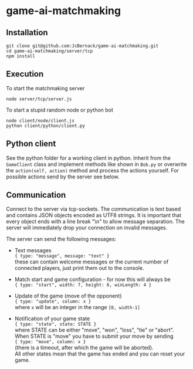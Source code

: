 # game-ai-matchmaking

## Installation

    git clone git@github.com:JcBernack/game-ai-matchmaking.git
    cd game-ai-matchmaking/server/tcp
    npm install

## Execution

To start the matchmaking server
    
    node server/tcp/server.js
    
To start a stupid random node or python bot
    
    node client/node/client.js
    python client/python/client.py

## Python client

See the python folder for a working client in python. Inherit from the `GameClient` class and implement methods like shown in `Bob.py` or overwrite the `action(self, action)` method and process the actions yourself. For possible actions send by the server see below.

## Communication

Connect to the server via tcp-sockets. The communication is text based and contains JSON objects encoded as UTF8 strings. It is important that every object ends with a line break "\n" to allow message separation. The server will immediately drop your connection on invalid messages.

The server can send the following messages:

- Text messages  
`{ type: "message", message: "text" }`  
these can contain welcome messages or the current number of connected players, just print them out to the console.

- Match start and game configuration - for now this will always be  
`{ type: "start", width: 7, height: 6, winLength: 4 }`

- Update of the game (move of the opponent)  
`{ type: "update", column: x }`  
where `x` will be an integer in the range `[0, width-1]`

- Notification of your game state  
`{ type: "state", state: STATE }`  
where STATE can be either "move", "won", "loss", "tie" or "abort".  
When STATE is "move" you have to submit your move by sending  
`{ type: "move", column: x }`  
(there is a timeout, after which the game will be aborted).  
All other states mean that the game has ended and you can reset your game.
